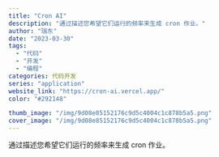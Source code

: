 ```yaml
---
title: "Cron AI"
description: "通过描述您希望它们运行的频率来生成 cron 作业。"
author: "瑞东"
date: "2023-03-30"
tags:
  - "代码"
  - "开发"
  - "编程"
categories: 代码开发
series: "application"
website_link: "https://cron-ai.vercel.app/"
color: "#292148"

thumb_image: "/img/9d08e85152176c9d5c4004c1c878b5a5.png"
cover_image: "/img/9d08e85152176c9d5c4004c1c878b5a5.png"
---
```


通过描述您希望它们运行的频率来生成 cron 作业。